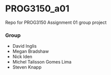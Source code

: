 # PROG3150_a01
Repo for PROG3150 Assignment 01 group project

### Group
* David Inglis
* Megan Bradshaw
* Nick Iden
* Michel Talisson Gomes Lima
* Steven Knapp
